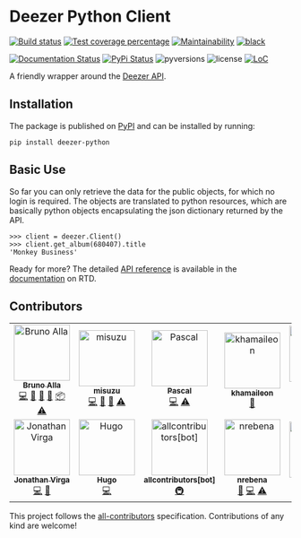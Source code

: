 Deezer Python Client
====================

[![Build status](https://img.shields.io/travis/com/browniebroke/deezer-python.svg?style=flat-square&logo=travis)](https://travis-ci.com/browniebroke/deezer-python)
[![Test coverage percentage](https://img.shields.io/codecov/c/github/browniebroke/deezer-python.svg?logo=codecov&style=flat-square)](https://codecov.io/gh/browniebroke/deezer-python)
[![Maintainability](https://api.codeclimate.com/v1/badges/bfbf562a06742972c694/maintainability)](https://codeclimate.com/github/browniebroke/deezer-python/maintainability)
[![black](https://img.shields.io/badge/code%20style-black-000000.svg)](https://github.com/ambv/black)

[![Documentation Status](https://img.shields.io/readthedocs/deezer-python.svg?logo=read-the-docs&style=flat-square)](https://deezer-python.readthedocs.io)
[![PyPi Status](https://img.shields.io/pypi/v/deezer-python.svg?logo=python&logoColor=fff&style=flat-square)](https://pypi.org/project/deezer-python/)
![pyversions](https://img.shields.io/pypi/pyversions/deezer-python.svg?style=flat-square)
![license](https://img.shields.io/pypi/l/deezer-python.svg?style=flat-square)
[![LoC](https://tokei.rs/b1/github/browniebroke/deezer-python/)](https://github.com/browniebroke/deezer-python)

A friendly wrapper around the [Deezer
API](http://developers.deezer.com/api).

Installation
------------

The package is published on
[PyPI](https://pypi.org/project/deezer-python/) and can be installed by running:

    pip install deezer-python

Basic Use
---------

So far you can only retrieve the data for the public objects, for which
no login is required. The objects are translated to python resources,
which are basically python objects encapsulating the json dictionary
returned by the API.

``` {.python}
>>> client = deezer.Client()
>>> client.get_album(680407).title
'Monkey Business'
```

Ready for more? The detailed [API
reference](https://deezer-python.readthedocs.io/api_reference/toc.html)
is available in the
[documentation](http://deezer-python.readthedocs.io/) on RTD.

Contributors
------------

<!-- ALL-CONTRIBUTORS-LIST:START - Do not remove or modify this section -->
<!-- prettier-ignore -->
<table>
  <tr>
    <td align="center"><a href="https://www.twitter.com/_BrunoAlla"><img src="https://avatars1.githubusercontent.com/u/861044?v=4" width="100px;" alt="Bruno Alla"/><br /><sub><b>Bruno Alla</b></sub></a><br /><a href="https://github.com/browniebroke/deezer-python/commits?author=browniebroke" title="Code">💻</a> <a href="https://github.com/browniebroke/deezer-python/commits?author=browniebroke" title="Documentation">📖</a> <a href="#ideas-browniebroke" title="Ideas, Planning, & Feedback">🤔</a> <a href="#maintenance-browniebroke" title="Maintenance">🚧</a> <a href="#platform-browniebroke" title="Packaging/porting to new platform">📦</a> <a href="https://github.com/browniebroke/deezer-python/commits?author=browniebroke" title="Tests">⚠️</a></td>
    <td align="center"><a href="https://github.com/misuzu"><img src="https://avatars1.githubusercontent.com/u/248143?v=4" width="100px;" alt="misuzu"/><br /><sub><b>misuzu</b></sub></a><br /><a href="https://github.com/browniebroke/deezer-python/commits?author=misuzu" title="Code">💻</a> <a href="https://github.com/browniebroke/deezer-python/commits?author=misuzu" title="Documentation">📖</a> <a href="#ideas-misuzu" title="Ideas, Planning, & Feedback">🤔</a> <a href="https://github.com/browniebroke/deezer-python/commits?author=misuzu" title="Tests">⚠️</a></td>
    <td align="center"><a href="https://github.com/pfouque"><img src="https://avatars1.githubusercontent.com/u/8300001?v=4" width="100px;" alt="Pascal"/><br /><sub><b>Pascal</b></sub></a><br /><a href="https://github.com/browniebroke/deezer-python/commits?author=pfouque" title="Code">💻</a> <a href="https://github.com/browniebroke/deezer-python/commits?author=pfouque" title="Tests">⚠️</a></td>
    <td align="center"><a href="https://github.com/khamaileon"><img src="https://avatars2.githubusercontent.com/u/1322166?v=4" width="100px;" alt="khamaileon"/><br /><sub><b>khamaileon</b></sub></a><br /><a href="https://github.com/browniebroke/deezer-python/commits?author=khamaileon" title="Documentation">📖</a></td>
    <td align="center"><a href="https://github.com/sheregeda"><img src="https://avatars3.githubusercontent.com/u/2856444?v=4" width="100px;" alt="Nikolay Sheregeda"/><br /><sub><b>Nikolay Sheregeda</b></sub></a><br /><a href="https://github.com/browniebroke/deezer-python/commits?author=sheregeda" title="Code">💻</a> <a href="https://github.com/browniebroke/deezer-python/commits?author=sheregeda" title="Tests">⚠️</a></td>
    <td align="center"><a href="https://github.com/horstmannmat"><img src="https://avatars1.githubusercontent.com/u/11761333?v=4" width="100px;" alt="Matheus Horstmann"/><br /><sub><b>Matheus Horstmann</b></sub></a><br /><a href="https://github.com/browniebroke/deezer-python/commits?author=horstmannmat" title="Code">💻</a> <a href="https://github.com/browniebroke/deezer-python/commits?author=horstmannmat" title="Documentation">📖</a></td>
    <td align="center"><a href="https://github.com/MDCEY"><img src="https://avatars2.githubusercontent.com/u/3812864?v=4" width="100px;" alt="Kieran Wynne"/><br /><sub><b>Kieran Wynne</b></sub></a><br /><a href="https://github.com/browniebroke/deezer-python/commits?author=MDCEY" title="Code">💻</a></td>
  </tr>
  <tr>
    <td align="center"><a href="https://github.com/jnth"><img src="https://avatars0.githubusercontent.com/u/7796167?v=4" width="100px;" alt="Jonathan Virga"/><br /><sub><b>Jonathan Virga</b></sub></a><br /><a href="https://github.com/browniebroke/deezer-python/commits?author=jnth" title="Code">💻</a> <a href="https://github.com/browniebroke/deezer-python/commits?author=jnth" title="Documentation">📖</a></td>
    <td align="center"><a href="https://github.com/hugovk"><img src="https://avatars2.githubusercontent.com/u/1324225?v=4" width="100px;" alt="Hugo"/><br /><sub><b>Hugo</b></sub></a><br /><a href="https://github.com/browniebroke/deezer-python/commits?author=hugovk" title="Code">💻</a></td>
    <td align="center"><a href="https://github.com/all-contributors/all-contributors-bot"><img src="https://avatars3.githubusercontent.com/u/46843839?v=4" width="100px;" alt="allcontributors[bot]"/><br /><sub><b>allcontributors[bot]</b></sub></a><br /><a href="#infra-allcontributors" title="Infrastructure (Hosting, Build-Tools, etc)">🚇</a></td>
    <td align="center"><a href="https://github.com/nrebena"><img src="https://avatars3.githubusercontent.com/u/49879400?v=4" width="100px;" alt="nrebena"/><br /><sub><b>nrebena</b></sub></a><br /><a href="https://github.com/browniebroke/deezer-python/issues?q=author%3Anrebena" title="Bug reports">🐛</a> <a href="https://github.com/browniebroke/deezer-python/commits?author=nrebena" title="Code">💻</a> <a href="https://github.com/browniebroke/deezer-python/commits?author=nrebena" title="Tests">⚠️</a></td>
    <td align="center"><a href="https://github.com/spvkgn"><img src="https://avatars0.githubusercontent.com/u/4147135?v=4" width="100px;" alt="Pavel"/><br /><sub><b>Pavel</b></sub></a><br /><a href="https://github.com/browniebroke/deezer-python/issues?q=author%3Aspvkgn" title="Bug reports">🐛</a></td>
    <td align="center"><a href="http://www.idiap.ch || www.edeltech.ch"><img src="https://avatars0.githubusercontent.com/u/898010?v=4" width="100px;" alt="Samuel Gaist"/><br /><sub><b>Samuel Gaist</b></sub></a><br /><a href="https://github.com/browniebroke/deezer-python/commits?author=sgaist" title="Code">💻</a> <a href="https://github.com/browniebroke/deezer-python/commits?author=sgaist" title="Tests">⚠️</a> <a href="#security-sgaist" title="Security">🛡️</a></td>
  </tr>
</table>

<!-- ALL-CONTRIBUTORS-LIST:END -->

This project follows the [all-contributors](https://allcontributors.org) specification.
Contributions of any kind are welcome!
